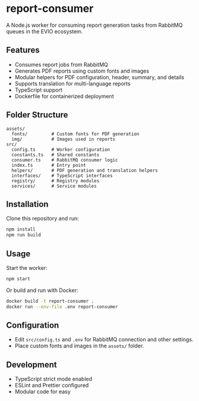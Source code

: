# report-consumer

A Node.js worker for consuming report generation tasks from RabbitMQ queues in the EVIO ecosystem.

## Features

- Consumes report jobs from RabbitMQ
- Generates PDF reports using custom fonts and images
- Modular helpers for PDF configuration, header, summary, and details
- Supports translation for multi-language reports
- TypeScript support
- Dockerfile for containerized deployment

## Folder Structure

```
assets/
  fonts/         # Custom fonts for PDF generation
  img/           # Images used in reports
src/
  config.ts      # Worker configuration
  constants.ts   # Shared constants
  consumer.ts    # RabbitMQ consumer logic
  index.ts       # Entry point
  helpers/       # PDF generation and translation helpers
  interfaces/    # TypeScript interfaces
  registry/      # Registry modules
  services/      # Service modules
```

## Installation

Clone this repository and run:

```bash
npm install
npm run build
```

## Usage

Start the worker:

```bash
npm start
```

Or build and run with Docker:

```bash
docker build -t report-consumer .
docker run --env-file .env report-consumer
```

## Configuration

- Edit `src/config.ts` and `.env` for RabbitMQ connection and other settings.
- Place custom fonts and images in the `assets/` folder.

## Development

- TypeScript strict mode enabled
- ESLint and Prettier configured
- Modular code for easy